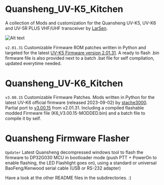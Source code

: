 # Quansheng_UV-K5_Kitchen
A collection of Mods and customization for the Quansheng UV-K5, UV-K6 and UV-5R PLUS VHF/UHF transceiver by [LarSen](https://github.com/Lar-Sen/Quansheng_UV-K5_Kitchen).

![Alt text](screen_preview.jpg?raw=true "Main display preview after mod")

`v2.01.31`
Customizable Firmware ROM patches written in Python and targeted for the latest [UV-K5 Firmware version 2.01.31](https://github.com/amnemonic/Quansheng_UV-K5_Firmware/tree/main/firmware).
A ready to flash .bin firmware file is also provided next to a batch .bat file for self compilation, updated everytime needed.

# Quansheng_UV-K6_Kitchen

`v3.00.15`
Customizable Firmware Patches. Mods written in Python for the latest UV-K6 official firmware (released 2023-09-02) by [stache3000](https://github.com/stache3000). Partial port to [v3.00.15](https://github.com/amnemonic/Quansheng_UV-K5_Firmware/tree/e35148151593f4dbdf86c365ee2c8305871960d5) from v2.01.31.
Including a compiled flashable modded Firmware file (K6_V3.00.15-MODDED.bin) and a batch file to compile it by self.

# Quansheng Firmware Flasher

`Updater`
Latest Quansheng decompressed windows tool to flash the firmware to DP32G030 MCU in bootloader mode (push PTT + PowerOn to enable flashing, the LED Flashlight goes on), using a standard or universal BaoFeng/Kenwood serial cable (USB or RS-232 adapter)

Have a look at the other README files in the subdirectories. :)
